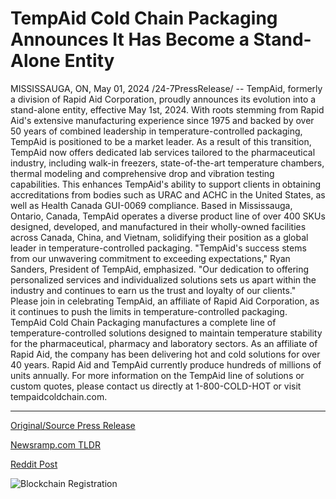 # TempAid Cold Chain Packaging Announces It Has Become a Stand-Alone Entity

MISSISSAUGA, ON, May 01, 2024 /24-7PressRelease/ -- TempAid, formerly a division of Rapid Aid Corporation, proudly announces its evolution into a stand-alone entity, effective May 1st, 2024. With roots stemming from Rapid Aid's extensive manufacturing experience since 1975 and backed by over 50 years of combined leadership in temperature-controlled packaging, TempAid is positioned to be a market leader.  As a result of this transition, TempAid now offers dedicated lab services tailored to the pharmaceutical industry, including walk-in freezers, state-of-the-art temperature chambers, thermal modeling and comprehensive drop and vibration testing capabilities. This enhances TempAid's ability to support clients in obtaining accreditations from bodies such as URAC and ACHC in the United States, as well as Health Canada GUI-0069 compliance.  Based in Mississauga, Ontario, Canada, TempAid operates a diverse product line of over 400 SKUs designed, developed, and manufactured in their wholly-owned facilities across Canada, China, and Vietnam, solidifying their position as a global leader in temperature-controlled packaging.  "TempAid's success stems from our unwavering commitment to exceeding expectations," Ryan Sanders, President of TempAid, emphasized. "Our dedication to offering personalized services and individualized solutions sets us apart within the industry and continues to earn us the trust and loyalty of our clients."  Please join in celebrating TempAid, an affiliate of Rapid Aid Corporation, as it continues to push the limits in temperature-controlled packaging.  TempAid Cold Chain Packaging manufactures a complete line of temperature-controlled solutions designed to maintain temperature stability for the pharmaceutical, pharmacy and laboratory sectors. As an affiliate of Rapid Aid, the company has been delivering hot and cold solutions for over 40 years. Rapid Aid and TempAid currently produce hundreds of millions of units annually. For more information on the TempAid line of solutions or custom quotes, please contact us directly at 1-800-COLD-HOT or visit tempaidcoldchain.com. 

---

[Original/Source Press Release](https://www.24-7pressrelease.com/press-release/510545/tempaid-cold-chain-packaging-announces-it-has-become-a-stand-alone-entity)
                    

[Newsramp.com TLDR](None) 



[Reddit Post](https://www.reddit.com/r/Business_NewsRamp/comments/1chfwoa/tempaid_announces_evolution_into_standalone/) 



![Blockchain Registration](https://cdn.newsramp.app/24-7PressRelease/qrcode/245/1/frogBzdv.webp)